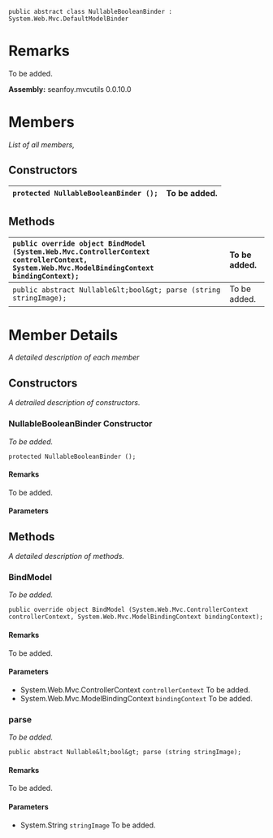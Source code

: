 
```
public abstract class NullableBooleanBinder : System.Web.Mvc.DefaultModelBinder
```

# Remarks #
To be added.

**Assembly:** seanfoy.mvcutils 0.0.10.0

# Members #
_List of all members,_

## Constructors ##
| `protected NullableBooleanBinder ();`  | To be added. |
|:---------------------------------------|:-------------|

## Methods ##
| `public override object BindModel (System.Web.Mvc.ControllerContext controllerContext, System.Web.Mvc.ModelBindingContext bindingContext);`  | To be added. |
|:---------------------------------------------------------------------------------------------------------------------------------------------|:-------------|
| `public abstract Nullable&lt;bool&gt; parse (string stringImage);`                                                                           | To be added. |


# Member Details #
_A detailed description of each member_

## Constructors ##
_A detrailed description of constructors._

### NullableBooleanBinder Constructor ###
_To be added._
```
protected NullableBooleanBinder ();
```

#### Remarks ####
To be added.

#### Parameters ####

## Methods ##
_A detailed description of methods._

### BindModel ###
_To be added._
```
public override object BindModel (System.Web.Mvc.ControllerContext controllerContext, System.Web.Mvc.ModelBindingContext bindingContext);
```
#### Remarks ####
To be added.

#### Parameters ####
  * System.Web.Mvc.ControllerContext `controllerContext`  To be added.
  * System.Web.Mvc.ModelBindingContext `bindingContext`  To be added.

### parse ###
_To be added._
```
public abstract Nullable&lt;bool&gt; parse (string stringImage);
```
#### Remarks ####
To be added.

#### Parameters ####
  * System.String `stringImage`  To be added.
